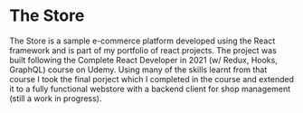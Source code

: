 # The Store

The Store is a sample e-commerce platform developed using the React framework and is part of my portfolio of react projects. The project was built following the Complete React Developer in 2021 \(w/ Redux, Hooks, GraphQL\) course on Udemy. Using many of the skills learnt from that course I took the final porject which I completed in the course and extended it to a fully functional webstore with a backend client for shop management (still a work in progress).
